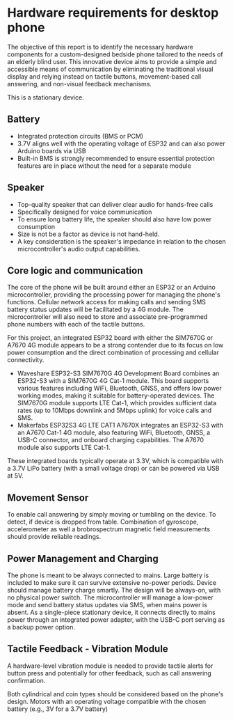 # Hardware requirements for desktop phone

The objective of this report is to identify the necessary hardware components for a custom-designed bedside phone tailored to the needs of an elderly blind user. This innovative device aims to provide a simple and accessible means of communication by eliminating the traditional visual display and relying instead on tactile buttons, movement-based call answering, and non-visual feedback mechanisms.

This is a stationary device.

## Battery
- Integrated protection circuits (BMS or PCM)
- 3.7V aligns well with the operating voltage of ESP32 and can also power Arduino boards via USB
- Built-in BMS is strongly recommended to ensure essential protection features are in place without the need for a separate module

## Speaker
- Top-quality speaker that can deliver clear audio for hands-free calls
- Specifically designed for voice communication
- To ensure long battery life, the speaker should also have low power consumption
- Size is not be a factor as device is not hand-held.
- A key consideration is the speaker's impedance in relation to the chosen microcontroller's audio output capabilities.

## Core logic and communication
The core of the phone will be built around either an ESP32 or an Arduino microcontroller, providing the processing power for managing the phone's functions. Cellular network access for making calls and sending SMS battery status updates will be facilitated by a 4G module. The microcontroller will also need to store and associate pre-programmed phone numbers with each of the tactile buttons.

For this project, an integrated ESP32 board with either the SIM7670G or A7670 4G module appears to be a strong contender due to its focus on low power consumption and the direct combination of processing and cellular connectivity.
- Waveshare ESP32-S3 SIM7670G 4G Development Board combines an ESP32-S3 with a SIM7670G 4G Cat-1 module. This board supports various features including WiFi, Bluetooth, GNSS, and offers low power working modes, making it suitable for battery-operated devices. 
  The SIM7670G module supports LTE Cat-1, which provides sufficient data rates (up to 10Mbps downlink and 5Mbps uplink) for voice calls and SMS.
- Makerfabs ESP32S3 4G LTE CAT1 A7670X integrates an ESP32-S3 with an A7670 Cat-1 4G module, also featuring WiFi, Bluetooth, GNSS, a USB-C connector, and onboard charging capabilities.
  The A7670 module also supports LTE Cat-1.
  
These integrated boards typically operate at 3.3V, which is compatible with a 3.7V LiPo battery (with a small voltage drop) or can be powered via USB at 5V.

## Movement Sensor
To enable call answering by simply moving or tumbling on the device.
To detect, if device is dropped from table.
Combination of gyroscope, accelerometer as well a brobrospectrum magnetic field measurements should provide reliable readings.

## Power Management and Charging
The phone is meant to be always connected to mains. Large battery is included to make sure it can survive extensive no-power periods. Device should manage battery charge smartly. The design will be always-on, with no physical power switch. 
The microcontroller will manage a low-power mode and send battery status updates via SMS, when mains power is absent. As a single-piece stationary device, it connects directly to mains power through an integrated power adapter, with the USB-C port serving as a backup power option.

## Tactile Feedback - Vibration Module
A hardware-level vibration module is needed to provide tactile alerts for button press and potentially for other feedback, such as call answering confirmation.

Both cylindrical and coin types should be considered based on the phone's design. Motors with an operating voltage compatible with the chosen battery (e.g., 3V for a 3.7V battery)

